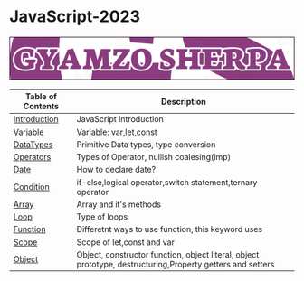 # JavaScript-2023

![JavaScript 2023](LOGO.png)

| Table of Contents                                                                                    | Description                                                                                                |
| ---------------------------------------------------------------------------------------------------- | ---------------------------------------------------------------------------------------------------------- |
| [Introduction](https://github.com/gyamzosherpa/Ultimate-Javascript-2023/tree/master/00-introduction) | JavaScript Introduction                                                                                    |
| [Variable](https://github.com/gyamzosherpa/Ultimate-Javascript-2023/tree/master/01-variable)         | Variable: var,let,const                                                                                    |
| [DataTypes](https://github.com/gyamzosherpa/Ultimate-Javascript-2023/tree/master/02-dataTypes)       | Primitive Data types, type conversion                                                                      |
| [Operators](https://github.com/gyamzosherpa/Ultimate-Javascript-2023/tree/master/03-operators)       | Types of Operator, nullish coalesing(imp)                                                                  |
| [Date](https://github.com/gyamzosherpa/Ultimate-Javascript-2023/tree/master/04-date)                 | How to declare date?                                                                                       |
| [Condition](https://github.com/gyamzosherpa/Ultimate-Javascript-2023/tree/master/05-condition)       | if-else,logical operator,switch statement,ternary operator                                                 |
| [Array](https://github.com/gyamzosherpa/Ultimate-Javascript-2023/tree/master/06-array)               | Array and it's methods                                                                                     |
| [Loop](https://github.com/gyamzosherpa/Ultimate-Javascript-2023/tree/master/07-loop)                 | Type of loops                                                                                              |
| [Function](https://github.com/gyamzosherpa/Ultimate-Javascript-2023/tree/master/08-function)         | Differetnt ways to use function, this keyword uses                                                         |
| [Scope](https://github.com/gyamzosherpa/Ultimate-Javascript-2023/tree/master/09-scope)               | Scope of let,const and var                                                                                 |
| [Object](https://github.com/gyamzosherpa/Ultimate-Javascript-2023/tree/master/10-object)             | Object, constructor function, object literal, object prototype, destructuring,Property getters and setters |
